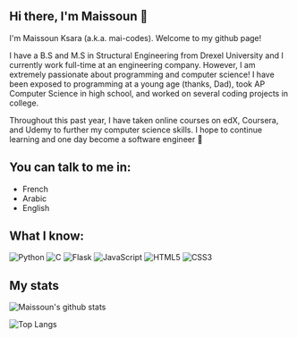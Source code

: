 ## Hi there, I'm Maissoun 👋

I'm Maissoun Ksara (a.k.a. mai-codes). Welcome to my github page!

I have a B.S and M.S in Structural Engineering from Drexel University and I currently work full-time at an engineering company. However, I am extremely passionate about programming and computer science! 
I have been exposed to programming at a young age (thanks, Dad), took AP Computer Science in high school,
and worked on several coding projects in college. 

Throughout this past year, I have taken online courses on edX, Coursera, and Udemy to further my computer
science skills. I hope to continue learning and one day become a software engineer :grimacing:

## You can talk to me in:

* French
* Arabic
* English

## What I know:

![Python](https://img.shields.io/badge/-Python%203-black?style=flat-square&logo=python)
![C](https://img.shields.io/badge/-Python%203-black?style=flat-square&logo=python)
![Flask](https://img.shields.io/badge/Flask-black?style=flat-square&logo=flask)
![JavaScript](https://img.shields.io/badge/-JavaScript-black?style=flat-square&logo=javascript)
![HTML5](https://img.shields.io/badge/-HTML5-E34F26?style=flat-square&logo=html5&logoColor=white)
![CSS3](https://img.shields.io/badge/-CSS3-1572B6?style=flat-square&logo=css3)

## My stats

![Maissoun's github stats](https://github-readme-stats.vercel.app/api?username=mai-codes&theme=onedark&show_icons=true) 

![Top Langs](https://github-readme-stats.vercel.app/api/top-langs/?username=mai-codes)